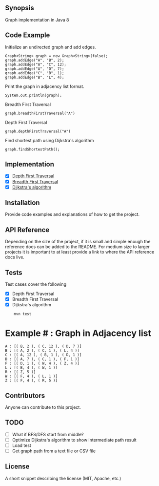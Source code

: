 ## Synopsis

Graph implementation in Java 8 

## Code Example

Initialize an undirected graph and add edges.

    Graph<String> graph = new Graph<String>(false);
    graph.addEdge("A", "B", 2);
    graph.addEdge("A", "C", 12);
    graph.addEdge("A", "D", 7);
    graph.addEdge("C", "B", 1);
    graph.addEdge("B", "L", 4);

Print the graph in adjacency list format.
    
    System.out.println(graph);
    
Breadth First Traversal

    graph.breadthFirstTraversal("A")

Depth First Traversal

    graph.depthFirstTraversal("A")

Find shortest path using Dijkstra's algorithm

    graph.findShortestPath();

## Implementation

 - [x] [Depth First Traversal](https://www.youtube.com/watch?v=iaBEKo5sM7w)
 - [x] [Breadth First Traversal](https://www.youtube.com/watch?v=QRq6p9s8NVg)
 - [x] [Dijkstra's algorithm](https://www.youtube.com/watch?v=pVfj6mxhdMw&t=46s)

## Installation

Provide code examples and explanations of how to get the project.

## API Reference

Depending on the size of the project, if it is small and simple enough the reference docs can be added to the README. For medium size to larger projects it is important to at least provide a link to where the API reference docs live.

## Tests
Test cases cover the following

 - [x] Depth First Traversal
 - [x] Breadth First Traversal
 - [x] Dijkstra's algorithm
~~~
    mvn test
~~~
# __Example__ # : Graph in Adjacency list

    A : [( B, 2 ), ( C, 12 ), ( D, 7 )]
    B : [( A, 2 ), ( C, 1 ), ( L, 4 )]
    C : [( A, 12 ), ( B, 1 ), ( D, 1 )]
    D : [( A, 7 ), ( C, 1 ), ( F, 1 )]
    F : [( D, 1 ), ( W, 4 ), ( Z, 4 )]
    L : [( B, 4 ), ( W, 1 )]
    R : [( Z, 5 )]
    W : [( F, 4 ), ( L, 1 )]
    Z : [( F, 4 ), ( R, 5 )]

## Contributors

Anyone can contribute to this project.

## TODO

- [ ] What if BFS/DFS start from middle?
- [ ] Optimize Dijkstra's algorithm to show intermediate path result
- [ ] Load test
- [ ] Get graph path from a text file or CSV file

## License

A short snippet describing the license (MIT, Apache, etc.)
